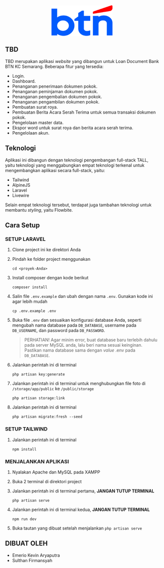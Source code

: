 <p align="center">
    <img src="https://github.com/PinKevin/PKL/blob/main/public/img/BTN_2024.svg" width="200" height="100">
</p>

## TBD

TBD merupakan aplikasi _website_ yang dibangun untuk Loan Document Bank BTN KC Semarang. Beberapa fitur yang tersedia:

-   Login.
-   Dashboard.
-   Penanganan penerimaan dokumen pokok.
-   Penanganan peminjaman dokumen pokok.
-   Penanganan pengembalian dokumen pokok.
-   Penanganan pengambilan dokumen pokok.
-   Pembuatan surat roya.
-   Pembuatan Berita Acara Serah Terima untuk semua transaksi dokumen pokok.
-   Pengelolaan master data.
-   Ekspor word untuk surat roya dan berita acara serah terima.
-   Pengelolaan akun.

## Teknologi

Aplikasi ini dibangun dengan teknologi pengembangan full-stack TALL, yaitu teknologi yang menggabungkan empat teknologi terkenal untuk mengembangkan aplikasi secara full-stack, yaitu:

-   Tailwind
-   AlpineJS
-   Laravel
-   Livewire

Selain empat teknologi tersebut, terdapat juga tambahan teknologi untuk membantu _styling_, yaitu Flowbite.

## Cara Setup

### SETUP LARAVEL

1. Clone project ini ke direktori Anda
2. Pindah ke folder project menggunakan

    ```
    cd <proyek-Anda>
    ```

3. Install composer dengan kode berikut

    ```
    composer install
    ```

4. Salin file `.env.example` dan ubah dengan nama `.env`. Gunakan kode ini agar lebih mudah

    ```
    cp .env.example .env
    ```

5. Buka file `.env` dan sesuaikan konfigurasi database Anda, seperti mengubah nama database pada `DB_DATABASE`, username pada `DB_USERNAME`, dan password pada `DB_PASSWORD`.

    > PERHATIAN! Agar minim error, buat database baru terlebih dahulu pada server MySQL anda, lalu beri nama sesuai keinginan. Pastikan nama database sama dengan _value_ .env pada `DB_DATABASE`.

6. Jalankan perintah ini di terminal

    ```
    php artisan key:generate
    ```

7. Jalankan perintah ini di terminal untuk menghubungkan file foto di `/storage/app/public` ke `/public/storage`

    ```
    php artisan storage:link
    ```

8. Jalankan perintah ini di terminal

    ```
    php artisan migrate:fresh --seed
    ```

### SETUP TAILWIND

1. Jalankan perintah ini di terminal
    ```
    npm install
    ```

### MENJALANKAN APLIKASI

1. Nyalakan Apache dan MySQL pada XAMPP

2. Buka 2 terminal di direktori project

3. Jalankan perintah ini di terminal pertama, **JANGAN TUTUP TERMINAL**

    ```
    php artisan serve
    ```

4. Jalankan perintah ini di terminal kedua, **JANGAN TUTUP TERMINAL**

    ```
    npm run dev
    ```

5. Buka tautan yang dibuat setelah menjalankan `php artisan serve`

## DIBUAT OLEH

-   Emerio Kevin Aryaputra
-   Sulthan Firmansyah

